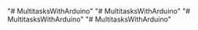 "# MultitasksWithArduino" 
"# MultitasksWithArduino" 
"# MultitasksWithArduino" 
"# MultitasksWithArduino" 
